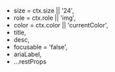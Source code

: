 - size = ctx.size || '24',
- role = ctx.role || 'img',
- color = ctx.color || 'currentColor',
- title,
- desc,
- focusable = 'false',
- ariaLabel,
- ...restProps
